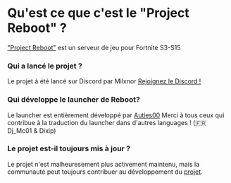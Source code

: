 # Qu'est ce que c'est le "Project Reboot" ?
["Project Reboot"](https://github.com/Milxnor/Project-Reboot-3.0) est un serveur de jeu pour Fortnite S3-S15

### Qui a lancé le projet ?
Le projet à été lancé sur Discord par Milxnor
[Rejoignez le Discord !](https://discord.gg/reboot)

### Qui développe le launcher de Reboot?
Le launcher est entièrement développé par [Auties00](https://github.com/Auties00/reboot_launcher)
Merci à tous ceux qui contribue à la traduction du launcher dans d'autres languages ! (🇫🇷 Dj_Mc01 & Dixip)

### Le projet est-il toujours mis à jour ?
Le projet n'est malheuresement plus activement maintenu, mais la communauté peut toujours contribuer au développement du [projet](https://github.com/Milxnor/Project-Reboot-3.0).